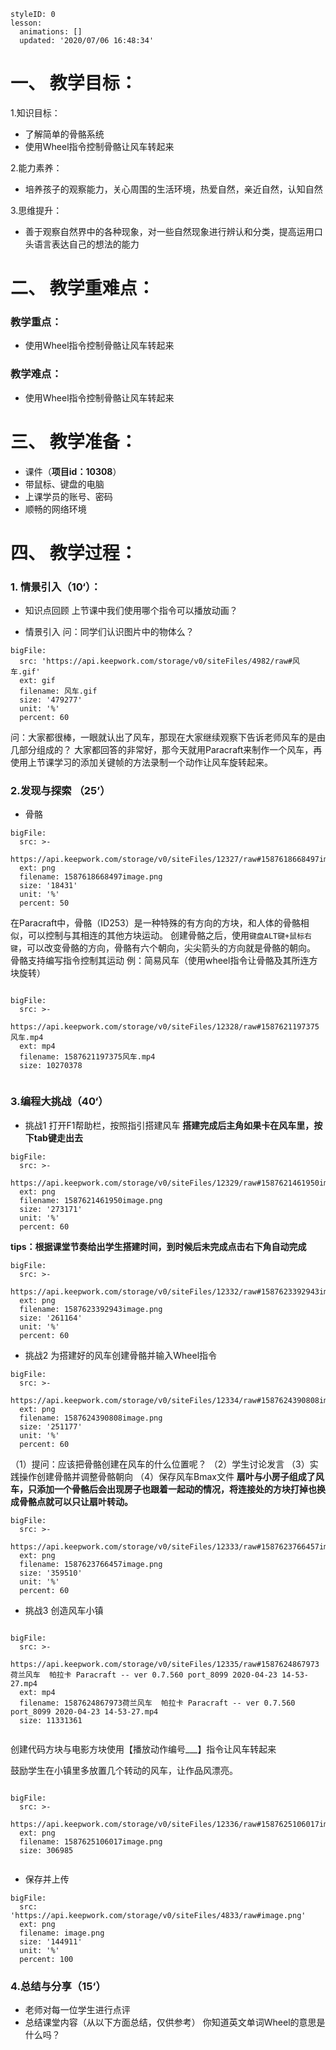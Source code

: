 
<style>
  .markdown-body hr {
    height: 1px;
  }
</style>





```@Lesson
styleID: 0
lesson:
  animations: []
  updated: '2020/07/06 16:48:34'

```


# **一、	教学目标：**
1.知识目标：
* 了解简单的骨骼系统
* 使用Wheel指令控制骨骼让风车转起来


2.能力素养：
* 培养孩子的观察能力，关心周围的生活环境，热爱自然，亲近自然，认知自然

3.思维提升：
* 善于观察自然界中的各种现象，对一些自然现象进行辨认和分类，提高运用口头语言表达自己的想法的能力

# **二、	教学重难点：**

### 教学重点：
* 使用Wheel指令控制骨骼让风车转起来

### 教学难点：
* 使用Wheel指令控制骨骼让风车转起来

# **三、	教学准备：**
* 课件（**项目id：10308**）
* 带鼠标、键盘的电脑
* 上课学员的账号、密码
* 顺畅的网络环境


# **四、	教学过程：**
### **1.	情景引入（10‘）：**
* 知识点回顾
  上节课中我们使用哪个指令可以播放动画？
      
 * 情景引入
 问：同学们认识图片中的物体么？
```@BigFile
bigFile:
  src: 'https://api.keepwork.com/storage/v0/siteFiles/4982/raw#风车.gif'
  ext: gif
  filename: 风车.gif
  size: '479277'
  unit: '%'
  percent: 60

```
 问：大家都很棒，一眼就认出了风车，那现在大家继续观察下告诉老师风车的是由几部分组成的？
 大家都回答的非常好，那今天就用Paracraft来制作一个风车，再使用上节课学习的添加关键帧的方法录制一个动作让风车旋转起来。



### **2.发现与探索	（25’）**
* 骨骼
 
 
```@BigFile
bigFile:
  src: >-
    https://api.keepwork.com/storage/v0/siteFiles/12327/raw#1587618668497image.png
  ext: png
  filename: 1587618668497image.png
  size: '18431'
  unit: '%'
  percent: 50

```

  在Paracraft中，骨骼（ID253）是一种特殊的有方向的方块，和人体的骨骼相似，可以控制与其相连的其他方块运动。
  创建骨骼之后，使用`键盘ALT键+鼠标右键`，可以改变骨骼的方向，骨骼有六个朝向，尖尖箭头的方向就是骨骼的朝向。
  骨骼支持编写指令控制其运动
  例：简易风车（使用wheel指令让骨骼及其所连方块旋转）
 
  
```@BigFile

bigFile:
  src: >-
    https://api.keepwork.com/storage/v0/siteFiles/12328/raw#1587621197375风车.mp4
  ext: mp4
  filename: 1587621197375风车.mp4
  size: 10270378
          
```


### **3.编程大挑战（40‘）**
* 挑战1
  打开F1帮助栏，按照指引搭建风车
  **搭建完成后主角如果卡在风车里，按下tab键走出去**
```@BigFile
bigFile:
  src: >-
    https://api.keepwork.com/storage/v0/siteFiles/12329/raw#1587621461950image.png
  ext: png
  filename: 1587621461950image.png
  size: '273171'
  unit: '%'
  percent: 60

```

  **tips：根据课堂节奏给出学生搭建时间，到时候后未完成点击右下角自动完成**
  
 
```@BigFile
bigFile:
  src: >-
    https://api.keepwork.com/storage/v0/siteFiles/12332/raw#1587623392943image.png
  ext: png
  filename: 1587623392943image.png
  size: '261164'
  unit: '%'
  percent: 60

```

  
* 挑战2
  为搭建好的风车创建骨骼并输入Wheel指令
  
  
 
```@BigFile
bigFile:
  src: >-
    https://api.keepwork.com/storage/v0/siteFiles/12334/raw#1587624390808image.png
  ext: png
  filename: 1587624390808image.png
  size: '251177'
  unit: '%'
  percent: 60

```

  
  （1）提问：应该把骨骼创建在风车的什么位置呢？
  （2）学生讨论发言
  （3）实践操作创建骨骼并调整骨骼朝向
  （4）保存风车Bmax文件
  **扇叶与小房子组成了风车，只添加一个骨骼后会出现房子也跟着一起动的情况，将连接处的方块打掉也换成骨骼点就可以只让扇叶转动。**

 
```@BigFile
bigFile:
  src: >-
    https://api.keepwork.com/storage/v0/siteFiles/12333/raw#1587623766457image.png
  ext: png
  filename: 1587623766457image.png
  size: '359510'
  unit: '%'
  percent: 60

```

* 挑战3
  创造风车小镇
 
 
```@BigFile

bigFile:
  src: >-
    https://api.keepwork.com/storage/v0/siteFiles/12335/raw#1587624867973荷兰风车  帕拉卡 Paracraft -- ver 0.7.560 port_8099 2020-04-23 14-53-27.mp4
  ext: mp4
  filename: 1587624867973荷兰风车  帕拉卡 Paracraft -- ver 0.7.560 port_8099 2020-04-23 14-53-27.mp4
  size: 11331361
          
```

  创建代码方块与电影方块使用【播放动作编号___】指令让风车转起来
  
  鼓励学生在小镇里多放置几个转动的风车，让作品风漂亮。
  
 
```@BigFile

bigFile:
  src: >-
    https://api.keepwork.com/storage/v0/siteFiles/12336/raw#1587625106017image.png
  ext: png
  filename: 1587625106017image.png
  size: 306985
          
```
 
* 保存并上传
```@BigFile
bigFile:
  src: 'https://api.keepwork.com/storage/v0/siteFiles/4833/raw#image.png'
  ext: png
  filename: image.png
  size: '144911'
  unit: '%'
  percent: 100

```



### **4.总结与分享（15‘）**
* 老师对每一位学生进行点评
* 总结课堂内容（从以下方面总结，仅供参考）
  你知道英文单词Wheel的意思是什么吗？
  
 
 





















